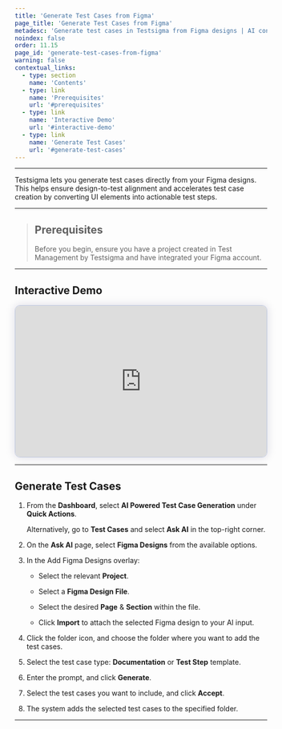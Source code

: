 ```yaml
---
title: 'Generate Test Cases from Figma'
page_title: 'Generate Test Cases from Figma'
metadesc: 'Generate test cases in Testsigma from Figma designs | AI converts Figma UI into test steps, ensuring design-to-test alignment and speeding up test creation'
noindex: false
order: 11.15
page_id: 'generate-test-cases-from-figma'
warning: false
contextual_links:
  - type: section
    name: 'Contents'
  - type: link
    name: 'Prerequisites'
    url: '#prerequisites'
  - type: link
    name: 'Interactive Demo'
    url: '#interactive-demo'
  - type: link
    name: 'Generate Test Cases'
    url: '#generate-test-cases'
---
```


---

Testsigma lets you generate test cases directly from your Figma designs. This helps ensure design-to-test alignment and accelerates test case creation by converting UI elements into actionable test steps.

---

> ## **Prerequisites**
>
> Before you begin, ensure you have a project created in Test Management by Testsigma and have integrated your Figma account.

---

## **Interactive Demo**

<div>
  <script async src="https://js.storylane.io/js/v2/storylane.js"></script>
  <div class="sl-embed" style="position:relative;padding-bottom:calc(55.44% + 25px);width:100%;height:0;transform:scale(1)">
    <iframe loading="lazy" class="sl-demo" src="https://app.storylane.io/demo/c8bmgbfo5isw?embed=inline" name="sl-embed" allow="fullscreen" allowfullscreen style="position:absolute;top:0;left:0;width:100%!important;height:100%!important;border:1px solid rgba(63,95,172,0.35);box-shadow: 0px 0px 18px rgba(26, 19, 72, 0.15);border-radius:10px;box-sizing:border-box;"></iframe>
  </div>
</div>

---

## **Generate Test Cases**

1. From the **Dashboard**, select **AI Powered Test Case Generation** under **Quick Actions**.

   Alternatively, go to **Test Cases** and select **Ask AI** in the top-right corner.

2. On the **Ask AI** page, select **Figma Designs** from the available options.

3. In the Add Figma Designs overlay:

   - Select the relevant **Project**.

   - Select a **Figma Design File**.

   - Select the desired **Page** & **Section** within the file.

   - Click **Import** to attach the selected Figma design to your AI input.

4. Click the folder icon, and choose the folder where you want to add the test cases.

5. Select the test case type: **Documentation** or **Test Step** template.

6. Enter the prompt, and click **Generate**.

7. Select the test cases you want to include, and click **Accept**.

8. The system adds the selected test cases to the specified folder.

---
